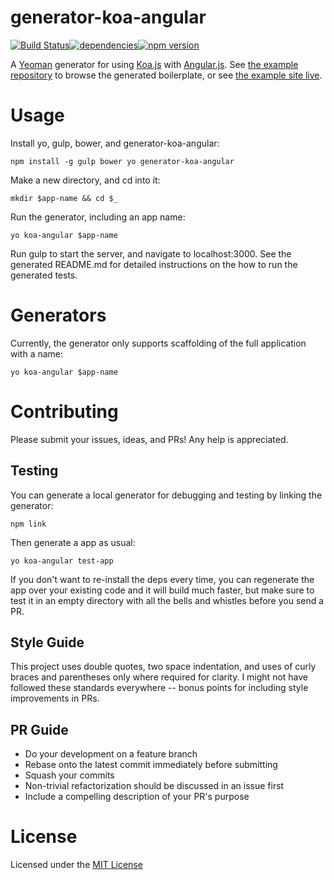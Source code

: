 # generator-koa-angular
[![Build Status](https://secure.travis-ci.org/doug-wade/generator-koa-angular.svg?branch=master)](https://travis-ci.org/doug-wade/generator-koa-angular)[![dependencies](https://david-dm.org/doug-wade/generator-koa-angular.svg)](https://david-dm.org/doug-wade/generator-koa-angular)[![npm version](https://badge.fury.io/js/generator-koa-angular.svg)](https://badge.fury.io/js/generator-koa-angular)

A [Yeoman](http://yeoman.io/) generator for using [Koa.js](http://koajs.com/) with [Angular.js](https://angularjs.org/). See [the example repository](https://github.com/doug-wade/example-koa-angular) to browse the generated boilerplate, or see [the example site live](http://dougwade.io).


# Usage

Install yo, gulp, bower, and generator-koa-angular:

    npm install -g gulp bower yo generator-koa-angular

Make a new directory, and cd into it:

    mkdir $app-name && cd $_

Run the generator, including an app name:

    yo koa-angular $app-name

Run gulp to start the server, and navigate to localhost:3000.  See the generated README.md for detailed instructions on the how to run the generated tests.


# Generators

Currently, the generator only supports scaffolding of the full application with a name:

    yo koa-angular $app-name


# Contributing

Please submit your issues, ideas, and PRs!  Any help is appreciated.


## Testing

You can generate a local generator for debugging and testing by linking the generator:

    npm link

Then generate a app as usual:

    yo koa-angular test-app

If you don't want to re-install the deps every time, you can regenerate the app over your existing code and it will build much faster, but make sure to test it in an empty directory with all the bells and whistles before you send a PR.


## Style Guide

This project uses double quotes, two space indentation, and uses of curly braces and parentheses only where required for
clarity.  I might not have followed these standards everywhere -- bonus points for including style improvements in PRs.


## PR Guide

* Do your development on a feature branch
* Rebase onto the latest commit immediately before submitting
* Squash your commits
* Non-trivial refactorization should be discussed in an issue first
* Include a compelling description of your PR's purpose


# License

Licensed under the [MIT License](http://opensource.org/licenses/mit-license.php)
